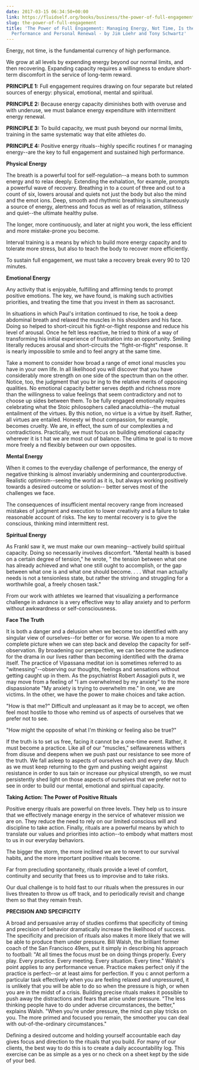 ```yaml
---
date: 2017-03-15 06:34:50+00:00
link: https://fluidself.org/books/business/the-power-of-full-engagement
slug: the-power-of-full-engagement
title: 'The Power of Full Engagement: Managing Energy, Not Time, Is the Key to High
  Performance and Personal Renewal - by Jim Loehr and Tony Schwartz'
---
```


Energy, not time, is the fundamental currency of high performance.

We grow at all levels by expending energy beyond our normal limits, and then recovering. Expanding capacity requires a willingness to endure short-term discomfort in the service of long-term reward.

**PRINCIPLE 1:** Full engagement requires drawing on four separate but related sources of energy: physical, emotional, mental and spiritual.

**PRINCIPLE 2:** Because energy capacity diminishes both with overuse and with underuse, we must balance energy expenditure with intermittent energy renewal.

**PRINCIPLE 3:** To build capacity, we must push beyond our normal limits, training in the same systematic way that elite athletes do.

**PRINCIPLE 4:** Positive energy rituals--highly specific routines f or managing energy--are the key to full engagement and sustained high performance.

**Physical Energy**

The breath is a powerful tool for self-regulation--a means both to summon energy and to relax deeply. Extending the exhalation, for example, prompts a powerful wave of recovery. Breathing in to a count of three and out to a count of six, lowers arousal and quiets not just the body but also the mind and the emot ions. Deep, smooth and rhythmic breathing is simultaneously a source of energy, alertness and focus as well as of relaxation, stillness and quiet--the ultimate healthy pulse.

The longer, more continuously, and later at night you work, the less efficient and more mistake-prone you become.

Interval training is a means by which to build more energy capacity and to tolerate more stress, but also to teach the body to recover more efficiently.

To sustain full engagement, we must take a recovery break every 90 to 120 minutes.

**Emotional Energy**

Any activity that is enjoyable, fulfilling and affirming tends to prompt positive emotions. The key, we have found, is making such activities priorities, and treating the time that you invest in them as sacrosanct.

In situations in which Paul's irritation continued to rise, he took a deep abdominal breath and relaxed the muscles in his shoulders and his face. Doing so helped to short-circuit his fight-or-flight response and reduce his level of arousal. Once he felt less reactive, he tried to think of a way of transforming his initial experience of frustration into an opportunity. Smiling literally reduces arousal and short-circuits the "fight-or-flight" response. It is nearly impossible to smile and to feel angry at the same time.

Take a moment to consider how broad a range of emot ional muscles you have in your own life. In all likelihood you will discover that you have considerably more strength on one side of the spectrum than on the other. Notice, too, the judgment that you br ing to the relative merits of opposing qualities. No emotional capacity better serves depth and richness more than the willingness to value feelings that seem contradictory and not to choose up sides between them. To be fully engaged emotionally requires celebrating what the Stoic philosophers called anacoluthia--the mutual entailment of the virtues. By this notion, no virtue is a virtue by itself. Rather, all virtues are entailed. Honesty wi thout compassion, for example, becomes cruelty. We are, in effect, the sum of our complexities a nd contradictions. Practically, we must focus on building emotional capacity wherever it is t hat we are most out of balance. The ultima te goal is to move more freely a nd flexibly between our own opposites.

**Mental Energy**

When it comes to the everyday challenge of performance, the energy of negative thinking is almost invariably undermining and counterproductive. Realistic optimism--seeing the world as it is, but always working positively towards a desired outcome or solution-- better serves most of the challenges we face.

The consequences of insufficient mental recovery range from increased mistakes of judgment and execution to lower creativity and a failure to take reasonable account of risks. The key to mental recovery is to give the conscious, thinking mind intermittent rest.

**Spiritual Energy**

As Frankl saw it, we must make our own meaning--actively build spiritual capacity. Doing so necessarily involves discomfort. "Mental health is based on a certain degree of tension," he wrote, " the tension between what one has already achieved and what one still ought to accomplish, or the gap between what one is and what one should become. . . . What man actually needs is not a tensionless state, but rather the striving and struggling for a worthwhile goal, a freely chosen task."

From our work with athletes we learned that visualizing a performance challenge in advance is a very effective way to allay anxiety and to perform without awkwardness or self-consciousness.

**Face The Truth**

It is both a danger and a delusion when we become too identified with any singular view of ourselves--for better or for worse. We open to a more complete picture when we can step back and develop the capacity for self-observation. By broadening our perspective, we can become the audience for the drama in our lives rather than becoming identified with the drama itself. The practice of Vipassana meditat ion is sometimes referred to as "witnessing"--observing our thoughts, feelings and sensations without getting caught up in them. As the psychiatrist Robert Assagioli puts it, we may move from a feeling of "I am overwhelmed by my anxiety" to the more dispassionate "My anxiety is trying to overwhelm me." In one, we are victims. In the other, we have the power to make choices and take action.

"How is that me?" Difficult and unpleasant as it may be to accept, we often feel most hostile to those who remind us of aspects of ourselves that we prefer not to see.

"How might the opposite of what I'm thinking or feeling also be true?"

If the truth is to set us free, facing it cannot be a one-time event. Rather, it must become a practice. Like all of our "muscles," selfawareness withers from disuse and deepens when we push past our resistance to see more of the truth. We fall asleep to aspects of ourselves each and every day. Much as we must keep returning to the gym and pushing weight against resistance in order to sus tain or increase our physical strength, so we must persistently shed light on those aspects of ourselves that we prefer not to see in order to build our mental, emotional and spiritual capacity.

**Taking Action: The Power of Positive Rituals**

Positive energy rituals are powerful on three levels. They help us to insure that we effectively manage energy in the service of whatever mission we are on. They reduce the need to rely on our limited conscious will and discipline to take action. Finally, rituals are a powerful means by which to translate our values and priorities into action--to embody what matters most to us in our everyday behaviors.

The bigger the storm, the more inclined we are to revert to our survival habits, and the more important positive rituals become.

Far from precluding spontaneity, rituals provide a level of comfort, continuity and security that frees us to improvise and to take risks.

Our dual challenge is to hold fast to our rituals when the pressures in our lives threaten to throw us off track, and to periodically revisit and change them so that they remain fresh.

**PRECISION AND SPECIFICITY**

A broad and persuasive array of studies confirms that specificity of timing and precision of behavior dramatically increase the likelihood of success. The specificity and precision of rituals also makes it more likely that we will be able to produce them under pressure. Bill Walsh, the brilliant former coach of the San Francisco 49ers, put it simply in describing his approach to football: "At all times the focus must be on doing things properly. Every play. Every practice. Every meeting. Every situation. Every time." Walsh's point applies to any performance venue. Practice makes perfect only if the practice is perfect--or at least aims for perfection. If you c annot perform a particular task effectively when you are feeling relaxed and unpressured, it is unlikely that you will be able to do so when the pressure is high, or when you are in the midst of a crisis. Building precise rituals makes it possible to push away the distractions and fears that arise under pressure. "The less thinking people have to do under adverse circumstances, the better," explains Walsh. "When you're under pressure, the mind can play tricks on you. The more primed and focused you remain, the smoother you can deal with out-of-the-ordinary circumstances."

Defining a desired outcome and holding yourself accountable each day gives focus and direction to the rituals that you build. For many of our clients, the best way to do this is to create a daily accountability log. This exercise can be as simple as a yes or no check on a sheet kept by the side of your bed.
